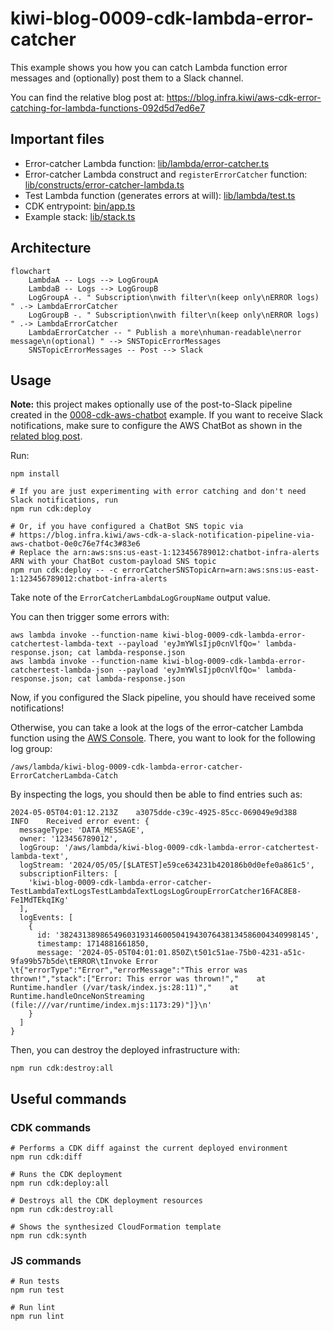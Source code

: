 # kiwi-blog-0009-cdk-lambda-error-catcher

This example shows you how you can catch Lambda function error messages and (optionally) post them to a Slack channel.

You can find the relative blog post
at: https://blog.infra.kiwi/aws-cdk-error-catching-for-lambda-functions-092d5d7ed6e7

## Important files

* Error-catcher Lambda function: [lib/lambda/error-catcher.ts](lib/lambda/error-catcher.ts)
* Error-catcher Lambda construct and `registerErrorCatcher`
  function: [lib/constructs/error-catcher-lambda.ts](lib/constructs/error-catcher-lambda.ts)
* Test Lambda function (generates errors at will): [lib/lambda/test.ts](lib/lambda/test.ts)
* CDK entrypoint: [bin/app.ts](bin/app.ts)
* Example stack: [lib/stack.ts](lib/stack.ts)

## Architecture

```mermaid
flowchart
    LambdaA -- Logs --> LogGroupA
    LambdaB -- Logs --> LogGroupB
    LogGroupA -. " Subscription\nwith filter\n(keep only\nERROR logs) " .-> LambdaErrorCatcher
    LogGroupB -. " Subscription\nwith filter\n(keep only\nERROR logs) " .-> LambdaErrorCatcher
    LambdaErrorCatcher -- " Publish a more\nhuman-readable\nerror message\n(optional) " --> SNSTopicErrorMessages
    SNSTopicErrorMessages -- Post --> Slack
```

## Usage

**Note:** this project makes optionally use of the post-to-Slack pipeline created in
the [0008-cdk-aws-chatbot](../0008-cdk-aws-chatbot) example.
If you want to receive Slack notifications, make sure to configure the AWS ChatBot as shown in
the [related blog post](https://blog.infra.kiwi/aws-cdk-a-slack-notification-pipeline-via-aws-chatbot-0e0c76e7f4c3).

Run:

```shell
npm install

# If you are just experimenting with error catching and don't need Slack notifications, run
npm run cdk:deploy

# Or, if you have configured a ChatBot SNS topic via
# https://blog.infra.kiwi/aws-cdk-a-slack-notification-pipeline-via-aws-chatbot-0e0c76e7f4c3#83e6
# Replace the arn:aws:sns:us-east-1:123456789012:chatbot-infra-alerts ARN with your ChatBot custom-payload SNS topic
npm run cdk:deploy -- -c errorCatcherSNSTopicArn=arn:aws:sns:us-east-1:123456789012:chatbot-infra-alerts
```

Take note of the `ErrorCatcherLambdaLogGroupName` output value.

You can then trigger some errors with:

```shell
aws lambda invoke --function-name kiwi-blog-0009-cdk-lambda-error-catchertest-lambda-text --payload 'eyJmYWlsIjp0cnVlfQo=' lambda-response.json; cat lambda-response.json
aws lambda invoke --function-name kiwi-blog-0009-cdk-lambda-error-catchertest-lambda-json --payload 'eyJmYWlsIjp0cnVlfQo=' lambda-response.json; cat lambda-response.json
```

Now, if you configured the Slack pipeline, you should have received some notifications!

Otherwise, you can take a look at the logs of the error-catcher Lambda function using the [AWS Console](https://console.aws.amazon.com/cloudwatch/home#logsV2:log-groups).
There, you want to look for the following log group:

```shell
/aws/lambda/kiwi-blog-0009-cdk-lambda-error-catcher-ErrorCatcherLambda-Catch
```

By inspecting the logs, you should then be able to find entries such as:

```
2024-05-05T04:01:12.213Z	a3075dde-c39c-4925-85cc-069049e9d388	INFO	Received error event: {
  messageType: 'DATA_MESSAGE',
  owner: '123456789012',
  logGroup: '/aws/lambda/kiwi-blog-0009-cdk-lambda-error-catchertest-lambda-text',
  logStream: '2024/05/05/[$LATEST]e59ce634231b420186b0d0efe0a861c5',
  subscriptionFilters: [
    'kiwi-blog-0009-cdk-lambda-error-catcher-TestLambdaTextLogsTestLambdaTextLogsLogGroupErrorCatcher16FAC8E8-Fe1MdTEkqIKg'
  ],
  logEvents: [
    {
      id: '38243138986549603193146005041943076438134586004340998145',
      timestamp: 1714881661850,
      message: '2024-05-05T04:01:01.850Z\t501c51ae-75b0-4231-a51c-9fa99b57b5de\tERROR\tInvoke Error \t{"errorType":"Error","errorMessage":"This error was thrown!","stack":["Error: This error was thrown!","    at Runtime.handler (/var/task/index.js:28:11)","    at Runtime.handleOnceNonStreaming (file:///var/runtime/index.mjs:1173:29)"]}\n'
    }
  ]
}
```

Then, you can destroy the deployed infrastructure with:

```shell
npm run cdk:destroy:all
```

## Useful commands

### CDK commands

```shell
# Performs a CDK diff against the current deployed environment
npm run cdk:diff

# Runs the CDK deployment
npm run cdk:deploy:all

# Destroys all the CDK deployment resources
npm run cdk:destroy:all

# Shows the synthesized CloudFormation template
npm run cdk:synth
```

### JS commands

```shell
# Run tests
npm run test

# Run lint
npm run lint
```
